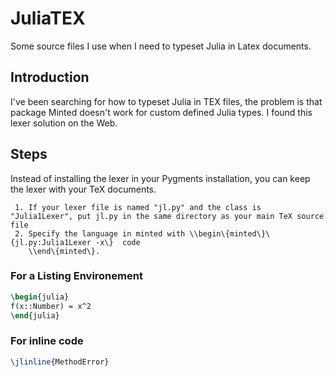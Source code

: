 # JuliaTEX
Some source files I use when I need to typeset Julia in Latex documents.

## Introduction 
I've been searching for how to typeset  Julia in TEX files, the problem is that package  Minted doesn't work for custom defined Julia types. I found this lexer solution on the Web.  
## Steps	
Instead of installing the lexer in your Pygments installation, you can keep the lexer with your TeX documents.	

	 1. If your lexer file is named "jl.py" and the class is "Julia1Lexer", put jl.py in the same directory as your main TeX source file
	 2. Specify the language in minted with \\begin\{minted\}\{jl.py:Julia1Lexer -x\}  code
	 	\\end\{minted\}.

### For a Listing  Environement
```latex
\begin{julia}
f(x::Number) = x^2
\end{julia}
```
### For inline code 
```latex
\jlinline{MethodError}
```

